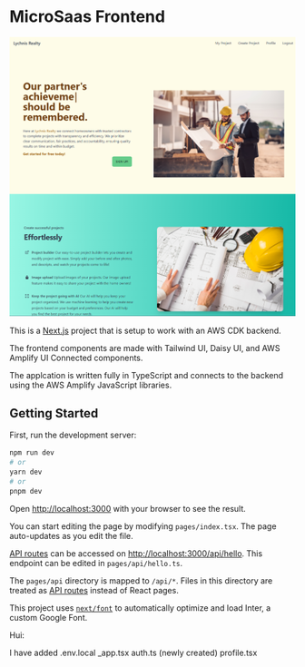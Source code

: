 # MicroSaas Frontend

![microsaas-frontend](./readmeImages/microsaas-frontend.png)

This is a [Next.js](https://nextjs.org/) project that is setup to work with an AWS CDK backend.

The frontend components are made with Tailwind UI, Daisy UI, and AWS Amplify UI Connected components.

The applcation is written fully in TypeScript and connects to the backend using the AWS Amplify JavaScript libraries.

## Getting Started

First, run the development server:

```bash
npm run dev
# or
yarn dev
# or
pnpm dev
```

Open [http://localhost:3000](http://localhost:3000) with your browser to see the result.

You can start editing the page by modifying `pages/index.tsx`. The page auto-updates as you edit the file.

[API routes](https://nextjs.org/docs/api-routes/introduction) can be accessed on [http://localhost:3000/api/hello](http://localhost:3000/api/hello). This endpoint can be edited in `pages/api/hello.ts`.

The `pages/api` directory is mapped to `/api/*`. Files in this directory are treated as [API routes](https://nextjs.org/docs/api-routes/introduction) instead of React pages.

This project uses [`next/font`](https://nextjs.org/docs/basic-features/font-optimization) to automatically optimize and load Inter, a custom Google Font.

Hui:

I have added 
.env.local
_app.tsx
auth.ts (newly created)
profile.tsx